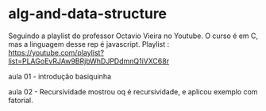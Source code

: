 # alg-and-data-structure

Seguindo a playlist do professor Octavio Vieira no Youtube. O curso é em C, mas a linguagem desse rep é javascript. Playlist : 
https://youtube.com/playlist?list=PLAGoEvRJAw9BRjbWhDJPDdmnQ1iVXC68r

aula 01 - introdução basiquinha

aula 02 - Recursividade
mostrou oq é recursividade, e aplicou exemplo com fatorial.
